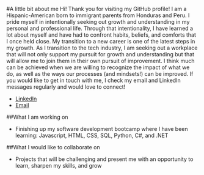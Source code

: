 #A little bit about me
Hi! Thank you for visiting my GitHub profile! I am a Hispanic-American born to immigrant parents from Honduras and Peru. I pride myself in intentionally seeking out growth and understanding in my personal and professional life. Through that intentionality, I have learned a lot about myself and have had to confront habits, beliefs, and comforts that I once held close. My transition to a new career is one of the latest steps in my growth. As I transition to the tech industry, I am seeking out a workplace that will not only support my pursuit for growth and understanding but that will allow me to join them in their own pursuit of improvement. I think much can be achieved when we are willing to recognize the impact of what we do, as well as the ways our processes (and mindsets!) can be improved. If you would like to get in touch with me, I check my email and LinkedIn messages regularly and would love to connect!
- [LinkedIn](https://www.linkedin.com/in/danielmalvarez/)
- [Email](dannymalvarez@gmail.com)

##What I am working on
- Finishing up my software development bootcamp where I have been learning: Javascript, HTML, CSS, SQL, Python, C#, and .NET

##What I would like to collaborate on
- Projects that will be challenging and present me with an opportunity to learn, sharpen my skills, and grow


<!---
dannymalvarez/dannymalvarez is a ✨ special ✨ repository because its `README.md` (this file) appears on your GitHub profile.
You can click the Preview link to take a look at your changes.
--->
